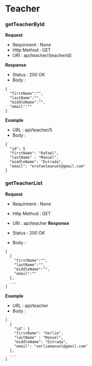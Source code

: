 # Teacher

### getTeacherById

**Request**

* Requirment : None
* Http Method : GET
* URI : api/teacher/{teacherId}

**Response**

* Status : 200 OK
* Body :
```
{
  "firstName":"",
  "lastName":"",
  "middleName":"",
  "email":""
}
```

**Example**

* URL : api/teacher/5
* Body :
```
{
  "id": 5
  "firstName": "Rafael",
  "lastName" : "Manuel",
  "middleName": "Estrada",
  "email": "erafaelmanuel@gmail.com"
}
```

### getTeacherList

**Request**

* Requirment : None
* Http Method : GET
* URI : api/teacher
**Response**

* Status : 200 OK
* Body :
```
[
  {
    "firstName":"",
    "lastName":"",
    "middleName":"",
    "email":""
  },
  ...
]
```

**Example**

* URL : api/teacher
* Body :
```
[
  {
    "id": 1
    "firstName": "Verlie",
    "lastName" : "Manuel",
    "middleName": "Estrada",
    "email": "verliemanuel@gmail.com"
  },
  ...
]
```
